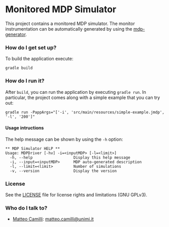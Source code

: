 # Monitored MDP Simulator

This project contains a monitored MDP simulator.
The monitor instrumentation can be automatically generated by using the [mdp-generator](https://github.com/SELab-unimi/mdp-generator).

### How do I get set up?

To build the application execute:
```
gradle build
```

### How do I run it?

After `build`, you can run the application by executing `gradle run`.
In particular, the project comes along with a simple example that you can try out:
```
gradle run -PappArgs="['-i', 'src/main/resources/simple-example.jmdp', '-l', '200']"
```

#### Usage intructions

The help message can be shown by using the `-h` option:

```
** MDP Simulator HELP **
Usage: MDPDriver [-hv] -i=<inputMDP> [-l=<limit>]
  -h, --help                  Display this help message
  -i, --input=<inputMDP>      MDP auto-generated description
  -l, --limit=<limit>         Number of simulations
  -v, --version               Display the version
```

### License

See the [LICENSE](LICENSE.txt) file for license rights and limitations (GNU GPLv3).

### Who do I talk to?

* [Matteo Camilli](http://camilli.di.unimi.it): <matteo.camilli@unimi.it>

